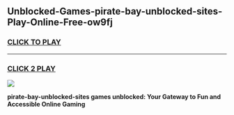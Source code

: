 
## Unblocked-Games-pirate-bay-unblocked-sites-Play-Online-Free-ow9fj
<h3>
<a href="https://premium76.site?title=pirate-bay-unblocked-sites&ref=26A">CLICK TO PLAY</a></h3>
<hr>

<h3>
<a href="https://premium76.site?title=pirate-bay-unblocked-sites&ref=26A">CLICK 2 PLAY</a>
  
</h3>

<a href="https://premium76.site?title=pirate-bay-unblocked-sites&ref=26A"><img src="https://clearcache.store/games.png"></a>


**pirate-bay-unblocked-sites games unblocked: Your Gateway to Fun and Accessible Online Gaming**
